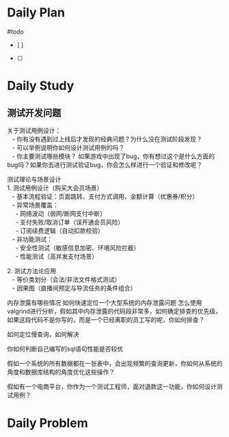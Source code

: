 # Daily Plan
#todo
- [ ] 
- [ ] 
# Daily Study
## 测试开发问题
关于测试用例设计：  
   - 你有没有遇到过上线后才发现的经典问题？为什么没在测试阶段发现？  
   - 可以举例说明你如何设计测试用例的吗？  
   - 你主要测试哪些模块？
如果游戏中出现了bug，你有想过这个是什么方面的bug吗？如果你去进行测试验证bug，你会怎么样进行一个验证和修改呢？

测试理论与场景设计  
1. 测试用例设计（购买大会员场景）    
   - 基本流程验证：页面跳转、支付方式调用、金额计算（优惠券/积分）    
   - 异常场景覆盖：    
     - 网络波动（弱网/断网支付中断）    
     - 支付失败/取消订单（误开通会员风险）    
     - 订阅续费逻辑（自动扣款校验）    
   - 非功能测试：    
     - 安全性测试（敏感信息加密、环境风险拦截）    
     - 性能测试（高并发支付场景）    
  
2. 测试方法论应用    
   - 等价类划分（合法/非法文件格式测试）    
   - 因果图（直播间预定与导流任务的条件组合）   

内存泄露有哪些情况
如何快速定位一个大型系统的内存泄露问题
怎么使用valgrind进行分析，假如其中内存泄露的代码段非常多，如何确定排查的优先级，如果这段代码不是你写的，而是一个已经离职的员工写的呢，你如何排查？

如何定位慢查询，如何解决

你如何判断自己编写的sql语句性能是否较优

假如一个系统的所有数据都在一张表中，会出现频繁的查询更新，你如何从系统的角度和数据库结构的角度优化这些操作？

假如有一个电商平台，你作为一个测试工程师，面对退款这一功能，你如何设计测试用例？
# Daily Problem